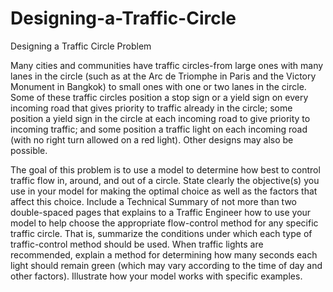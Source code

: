 # Designing-a-Traffic-Circle
Designing a Traffic Circle
Problem	 
 	
Many cities and communities have traffic circles-from large ones with many lanes in the circle (such as at the Arc de Triomphe in Paris and the Victory Monument in Bangkok) to small ones with one or two lanes in the circle. Some of these traffic circles position a stop sign or a yield sign on every incoming road that gives priority to traffic already in the circle; some position a yield sign in the circle at each incoming road to give priority to incoming traffic; and some position a traffic light on each incoming road (with no right turn allowed on a red light). Other designs may also be possible.

The goal of this problem is to use a model to determine how best to control traffic flow in, around, and out of a circle. State clearly the objective(s) you use in your model for making the optimal choice as well as the factors that affect this choice. Include a Technical Summary of not more than two double-spaced pages that explains to a Traffic Engineer how to use your model to help choose the appropriate flow-control method for any specific traffic circle. That is, summarize the conditions under which each type of traffic-control method should be used. When traffic lights are recommended, explain a method for determining how many seconds each light should remain green (which may vary according to the time of day and other factors). Illustrate how your model works with specific examples.
